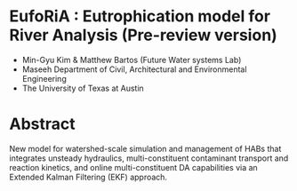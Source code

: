 # EufoRiA : Eutrophication model for River Analysis (Pre-review version)
 - Min-Gyu Kim & Matthew Bartos (Future Water systems Lab)
 - Maseeh Department of Civil, Architectural and Environmental Engineering
 - The University of Texas at Austin

# Abstract
 New model for watershed-scale simulation and management of HABs that integrates unsteady hydraulics, multi-constituent contaminant transport and reaction kinetics, and online multi-constituent DA capabilities via an Extended Kalman Filtering (EKF) approach.

